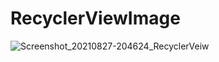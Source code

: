 # RecyclerViewImage
  ![Screenshot_20210827-204624_RecyclerVeiw](https://user-images.githubusercontent.com/25217762/131151875-28041dea-edad-4b7b-9a07-c752e2d4f5c4.jpg)
